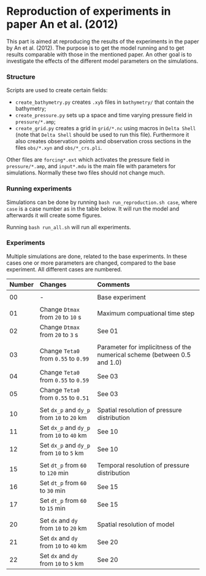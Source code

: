 # Reproduction of experiments in paper An et al. (2012)

This part is aimed at reproducing the results of the experiments in the paper by An et al. (2012). 
The purpose is to get the model running and to get results comparable with those in the mentioned paper. 
An other goal is to investigate the effects of the different model parameters on the simulations.


### Structure

Scripts are used to create certain fields:
* `create_bathymetry.py` creates `.xyb` files in `bathymetry/` that contain the bathymetry;
* `create_pressure.py` sets up a space and time varying pressure field in `pressure/*.amp`;
* `create_grid.py` creates a grid in `grid/*.nc` using macros in `Delta Shell` (note that `Delta Shell` should be used to run this file). Furthermore it also creates observation points and observation cross sections in the files `obs/*.xyn` and `obs/*_crs.pli`.

Other files are `forcing*.ext` which activates the pressure field in `pressure/*.amp`, and `input*.mdu` is the main file with parameters for simulations. Normally these two files should not change much.


### Running experiments

Simulations can be done by running `bash run_reproduction.sh case`, where `case` is a case number as in the table below. 
It will run the model and afterwards it will create some figures.

Running `bash run_all.sh` will run all experiments.


### Experiments

Multiple simulations are done, related to the base experiments. 
In these cases one or more parameters are changed, compared to the base experiment. 
All different cases are numbered.

| Number | Changes | Comments |
| :--- | :--- | :--- |
||||
| 00 | - | Base experiment |
||||
| 01 | Change `Dtmax` from `20` to `10` s | Maximum compuational time step |
| 02 | Change `Dtmax` from `20` to `3` s | See 01 |
||||
| 03 | Change `Teta0` from `0.55` to `0.99` | Parameter for implicitness of the numerical scheme (between 0.5 and 1.0) |
| 04 | Change `Teta0` from `0.55` to `0.59` | See 03 |
| 05 | Change `Teta0` from `0.55` to `0.51` | See 03 |
||||
| 10 | Set `dx_p` and `dy_p` from `10` to `20` km | Spatial resolution of pressure distribution |
| 11 | Set `dx_p` and `dy_p` from `10` to `40` km | See 10 |
| 12 | Set `dx_p` and `dy_p` from `10` to `5` km | See 10 |
||||
| 15 | Set `dt_p` from `60` to `120` min | Temporal resolution of pressure distribution |
| 16 | Set `dt_p` from `60` to `30` min | See 15 |
| 17 | Set `dt_p` from `60` to `15` min | See 15 |
||||
| 20 | Set `dx` and `dy` from `10` to `20` km | Spatial resolution of model |
| 21 | Set `dx` and `dy` from `10` to `40` km | See 20 |
| 22 | Set `dx` and `dy` from `10` to `5` km | See 20 |
